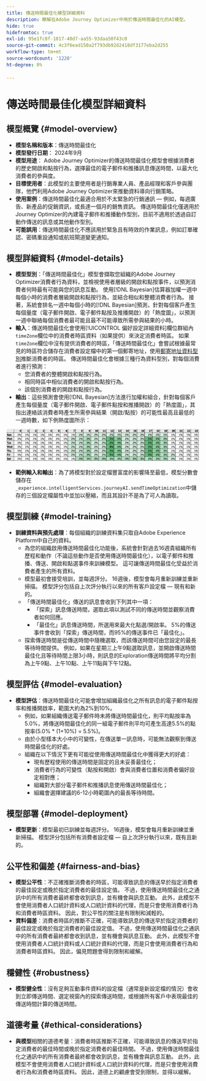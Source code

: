 ```yaml
---
title: 傳送時間最佳化模型詳細資料
description: 瞭解在Adobe Journey Optimizer中用於傳送時間最佳化的AI模型。
hide: true
hidefromtoc: true
exl-id: 95e1fc8f-1817-40d7-aa55-93daa50f43c0
source-git-commit: 4c3f6ead150a2f793db92d2418df3177eba2d255
workflow-type: tm+mt
source-wordcount: '1220'
ht-degree: 0%

---
```


# 傳送時間最佳化模型詳細資料

## 模型概覽 {#model-overview}

* **模型名稱和版本**：傳送時間最佳化
* **模型發行日期**： 2024年9月
* **模型用途**： Adobe Journey Optimizer的傳送時間最佳化模型會根據消費者的歷史開啟和點按行為，選擇最佳的電子郵件和推播訊息傳送時間，以最大化消費者的參與度。
* **目標使用者**：此模型的主要使用者是行銷專業人員、產品經理和客戶參與團隊，他們利用Adobe Journey Optimizer來推動資料導向行銷策略。
* **使用案例**：傳送時間最佳化最適合用於不太緊急的行銷通訊 — 例如，每週廣告、新產品的促銷資訊，或長達一個月的銷售資訊。 傳送時間最佳化僅適用於Journey Optimizer的內建電子郵件和推播動作型別，目前不適用於透過自訂動作傳送的訊息或其他動作型別。
* **可能誤用**：傳送時間最佳化不應該用於緊急且有時效的作業訊息，例如訂單確認、密碼重設通知或航班閘道變更通知。

## 模型詳細資料 {#model-details}

* **模型型別**：「傳送時間最佳化」模型會擷取您組織的Adobe Journey Optimizer消費者行為資料，並檢視使用者層級的開啟和點按事件，以預測消費者何時最有可能與您的訊息互動。 使用[!DNL Bayesian]估算器加權一週中每個小時的消費者層級開啟和點按行為，並結合相似和整體消費者行為。 接著，系統會排名一週中每個小時的[!DNL Bayesian]預測，針對每個客戶產生每個量度（電子郵件開啟、電子郵件點按及推播開啟）的「熱度圖」，以預測一週中聯絡每個消費者最可能且最不可能導致所需參與結果的小時。
* **輸入**：傳送時間最佳化會使用[!UICONTROL 偏好設定詳細資料]欄位群組內`timeZone`欄位中的消費者時區資料（如果提供）來決定消費者時區。 如果`timeZone`欄位中沒有提供消費者的時區，「傳送時間最佳化」會嘗試根據最常見的時區符合儲存在消費者設定檔中的第一個郵寄地址，使用[郵寄地址資料型別](../../../xdm/data-types/postal-address.md)推斷消費者的時區。 傳送時間最佳化會根據三種行為資料型別，對每個消費者進行預測：
   * 您消費者的整體開啟和點按行為。
   * 相同時區中相似消費者的開啟和點按行為。
   * 該個別消費者的開啟和點按行為。
* **輸出**：這些預測會使用[!DNL Bayesian]方法進行加權和組合，針對每個客戶產生每個量度（電子郵件開啟、電子郵件點按和推播開啟）的「熱度圖」，其指出連絡該消費者時產生所需參與結果（開啟/點按）的可能性最高且最低的一週時數，如下例熱度圖所示：

![傳送時間最佳化熱圖。](../../images/models/send-time-optimization.png)

* **範例輸入和輸出**：為了將模型對於設定檔豐富度的影響降至最低，模型分數會儲存在`_experience.intelligentServices.journeyAI.sendTimeOptimization`中儲存的三個設定檔屬性中並加以壓縮，而且其設計不是為了可人為讀取。

## 模型訓練 {#model-training}

* **訓練資料與預先處理**：每個組織的訓練資料集只取自Adobe Experience Platform中自己的資料。
   * 為您的組織啟用傳送時間最佳化功能後，系統會針對過去16週貴組織所有歷程和動作（不論這些動作是否使用傳送時間最佳化），以電子郵件和推播、傳送、開啟和點選事件來訓練模型。 這可讓傳送時間最佳化受益於消費者產生的所有資料。
   * 模型最初會接受培訓，並每週評分。 16週後，模型會每月重新訓練並重新掃描。 模型評分包括自上次評分執行以來的所有客戶設定檔 — 現有和新的。
   * 「傳送時間最佳化」傳送的訊息會收到下列其中一項：
      * 「探索」訊息傳送時間，選取此項以測試不同的傳送時間並觀察消費者如何回應。
      * 「最佳化」訊息傳送時間，所選用來最大化點選/開啟率。 5%的傳送事件會收到「探索」傳送時間，而95%的傳送事件已「最佳化」。
   * 探索傳送時間是從傳送時間中隨機選取，而該傳送時間可由您設定的最長等待時間提供。 例如，如果在星期三上午9點選取訊息，並開啟傳送時間最佳化且等待時間上限3小時，則訊息的Exploration傳送時間將平均分割為上午9點、上午10點、上午11點與下午12點。

## 模型評估 {#model-evaluation}

* **模型評估**：傳送時間最佳化可能會增加組織最佳化之所有訊息的電子郵件點按率和推播開啟率，範圍大約為2%到10%。
   * 例如，如果組織傳送電子郵件時未將傳送時間最佳化，則平均點按率為5.0%，將傳送時間最佳化的同一組電子郵件則平均可產生高達5.5%的點按率(5.0% * (1+10%) = 5.5%)。
   * 由於小型樣本大小中的可變性，在傳送單一訊息時，可能無法觀察到傳送時間最佳化的好處。
   * 組織在以下情況下更有可能從使用傳送時間最佳化中獲得更大的好處：
      * 現有歷程使用的傳送時間是固定的且未妥善最佳化；
      * 消費者行為的可變性（點按和開啟）會與消費者位置和消費者偏好設定相對應；
      * 組織對大部分電子郵件和推播訊息使用傳送時間最佳化；
      * 組織會選擇建議的6-12小時範圍內的最長等待時間。

## 模型部署 {#model-deployment}

* **模型更新**：模型最初已訓練並每週評分。 16週後，模型會每月重新訓練並重新掃描。 模型評分包括所有消費者設定檔 — 自上次評分執行以來，既有且新的。

## 公平性和偏差 {#fairness-and-bias}

* **模型公平性**：不正確推斷消費者的時區，可能導致訊息的傳送早於指定消費者的最佳設定或晚於指定消費者的最佳設定值。 不過，使用傳送時間最佳化之通訊中的所有消費者最終都會收到訊息，並有機會與訊息互動。 此外，此模型不會使用消費者人口統計資料或人口統計資料的代理，而是只會使用消費者行為和消費者時區資料。 因此，對公平性的關注是有限制和減輕的。
* **資料偏差**：消費者時區的推斷不正確，可能導致訊息的傳送早於指定消費者的最佳設定或晚於指定消費者的最佳設定值。 不過，使用傳送時間最佳化之通訊中的所有消費者最終都會收到訊息，並有機會與訊息互動。 此外，此模型不會使用消費者人口統計資料或人口統計資料的代理，而是只會使用消費者行為和消費者時區資料。 因此，偏見問題會得到限制和緩解。

## 穩健性 {#robustness}

* **模型健全性**：沒有足夠互動事件資料的設定檔（通常是新設定檔的情況）會收到立即傳送時間、選定視窗內的探索傳送時間，或根據所有客戶中表現最佳的傳送時間計算的傳送時間。

## 道德考量 {#ethical-considerations}

* **與模型**&#x200B;相關的道德考量：消費者時區推斷不正確，可能導致訊息的傳送早於指定消費者的最佳時間或晚於指定消費者的最佳時間。 不過，使用傳送時間最佳化之通訊中的所有消費者最終都會收到訊息，並有機會與訊息互動。 此外，此模型不會使用消費者人口統計資料或人口統計資料的代理，而是只會使用消費者行為和消費者時區資料。 因此，道德上的顧慮會受到限制，並得以緩解。
